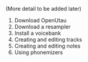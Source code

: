 (More detail to be added later)

1. Download OpenUtau
2. Download a resampler
3. Install a voicebank
4. Creating and editing tracks
5. Creating and editing notes
6. Using phonemizers
